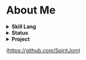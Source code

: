 # About Me


<details><summary><strong>Skill Lang</strong></summary>


[![Top Langs](https://github-readme-stats.vercel.app/api/top-langs/?username=SpiritJom&layout=compact&theme=merko&count_private=true)](https://github.com/anuraghazra/github-readme-stats)


</details>

<details><summary><strong>Status</strong></summary>

![Trainii's GitHub stats](https://github-readme-stats.vercel.app/api?username=SpiritJom&show_icons=true&theme=radical)
    
</details>

<details><summary><strong>Project</strong></summary>


<!-- List Projact tag li lu table-->
<table>
    <tr>
        <th>Project</th>
        <th>Description</th>
        <th>Link</th>
        <th>Lang</th>
    </tr>
    <tr>
        <td>
            Book Store Management
        </td>
        <td>
            A book selling system includes management inventory.
        </td>
        <td>
            <a href="https://github.com/SpiritJom/BookStore-management">Github</a>
        </td>
        <td>
            Java (Apache NetBeans)
        </td>
    </tr>
    <tr>
        <td>
            Memo_Webapp
        </td>
        <td>
            Specifying the topic, details, date and time of recording
        </td>
        <td>
            <a href="https://github.com/SpiritJom/Memo_Webapp">Github</a>
        </td>
        <td>
            Node-js EJS
        </td>
    </tr>
</table>

</details>




(https://github.com/SpiritJom)
